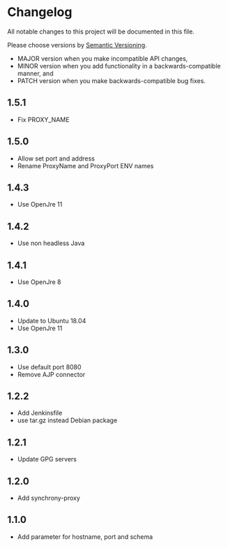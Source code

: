 # Changelog

All notable changes to this project will be documented in this file.

Please choose versions by [Semantic Versioning](http://semver.org/).

* MAJOR version when you make incompatible API changes,
* MINOR version when you add functionality in a backwards-compatible manner, and
* PATCH version when you make backwards-compatible bug fixes.

## 1.5.1

* Fix PROXY_NAME

## 1.5.0

* Allow set port and address
* Rename ProxyName and ProxyPort ENV names

## 1.4.3

* Use OpenJre 11

## 1.4.2

* Use non headless Java

## 1.4.1

* Use OpenJre 8

## 1.4.0

* Update to Ubuntu 18.04
* Use OpenJre 11

## 1.3.0

* Use default port 8080
* Remove AJP connector

## 1.2.2

* Add Jenkinsfile
* use tar.gz instead Debian package

## 1.2.1

* Update GPG servers

## 1.2.0

* Add synchrony-proxy

## 1.1.0

* Add parameter for hostname, port and schema
